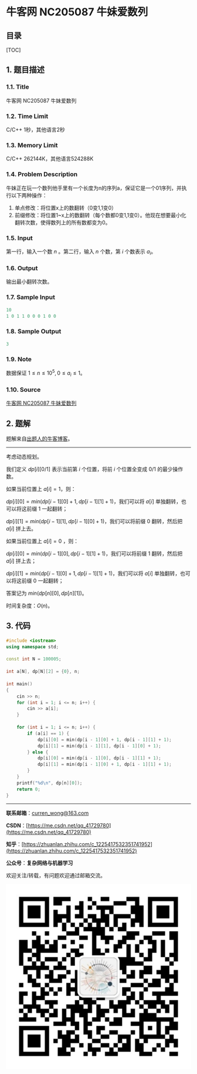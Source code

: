 牛客网 NC205087 牛妹爱数列
===

目录
---

[TOC]

## 1. 题目描述

### 1.1. Title

牛客网 NC205087 牛妹爱数列

### 1.2. Time Limit

C/C++ 1秒，其他语言2秒

### 1.3. Memory Limit

C/C++ 262144K，其他语言524288K

### 1.4. Problem Description

牛妹正在玩一个数列他手里有一个长度为n的序列a，保证它是一个01序列，并执行以下两种操作：

1. 单点修改：将位置x上的数翻转（0变1,1变0）
2. 前缀修改：将位置1~x上的数翻转（每个数都0变1,1变0）。他现在想要最小化翻转次数，使得数列上的所有数都变为0。

### 1.5. Input

第一行，输入一个数 $n$ 。第二行，输入 $n$ 个数，第 $i$ 个数表示 $a_i$。

### 1.6. Output

输出最小翻转次数。

### 1.7. Sample Input

```cpp
10
1 0 1 1 0 0 0 1 0 0
```

### 1.8. Sample Output

```cpp
3
```

### 1.9. Note

数据保证 $1\le n\le 10^5,0\le a_i\le 1$。

### 1.10. Source

[牛客网 NC205087 牛妹爱数列](https://ac.nowcoder.com/acm/problem/205087)

## 2. 题解

题解来自[出题人的牛客博客](https://blog.nowcoder.net/n/13d05ab8ac22444a81fbe475de2f563e)。

---

考虑动态规划。

我们定义 $dp[i][0/1]$ 表示当前第 $i$ 个位置，将前 $i$ 个位置全变成 $0/1$ 的最少操作数。

如果当前位置上 $a[i]=1$，则：

$dp[i][0]=min(dp[i-1][0]+1,dp[i-1][1]+1)$，我们可以将 $a[i]$ 单独翻转，也可以将这前缀 $1$ 一起翻转；

$dp[i][1]=min(dp[i-1][1],dp[i-1][0]+1)$，我们可以将前缀 $0$ 翻转，然后把 $a[i]$ 拼上去。

如果当前位置上 $a[i]=0$ ，则：

$dp[i][0]=min(dp[i-1][0],dp[i-1][1]+1)$，我们可以将前缀 $1$ 翻转，然后把 $a[i]$ 拼上去；

$dp[i][1]=min(dp[i-1][0]+1,dp[i-1][1]+1)$，我们可以将 $a[i]$ 单独翻转，也可以将这前缀 $0$ 一起翻转；

答案记为 $min(dp[n][0],dp[n][1])$。

时间复杂度：$O(n)$。

## 3. 代码

```cpp
#include <iostream>
using namespace std;

const int N = 100005;

int a[N], dp[N][2] = {0}, n;

int main()
{
    cin >> n;
    for (int i = 1; i <= n; i++) {
        cin >> a[i];
    }

    for (int i = 1; i <= n; i++) {
        if (a[i] == 1) {
            dp[i][0] = min(dp[i - 1][0] + 1, dp[i - 1][1] + 1);
            dp[i][1] = min(dp[i - 1][1], dp[i - 1][0] + 1);
        } else {
            dp[i][0] = min(dp[i - 1][0], dp[i - 1][1] + 1);
            dp[i][1] = min(dp[i - 1][0] + 1, dp[i - 1][1] + 1);
        }
    }
    printf("%d\n", dp[n][0]);
    return 0;
}
```

---

**联系邮箱**：curren_wong@163.com

**CSDN**：[https://me.csdn.net/qq_41729780](https://me.csdn.net/qq_41729780)

**知乎**：[https://zhuanlan.zhihu.com/c_1225417532351741952](https://zhuanlan.zhihu.com/c_1225417532351741952)

**公众号**：**复杂网络与机器学习**

欢迎关注/转载，有问题欢迎通过邮箱交流。

![二维码](../../../img/WeChat/QRCode.jpg)
